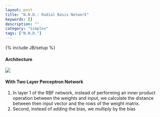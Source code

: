 ```yaml
---
layout: post
title: "N.N.D.: Radial Basis Network"
keywords: []
description: ""
category: "Simplex"
tags: ["N.N.D."]
---
```

{% include JB/setup %}


#### Architecture
<img src="{{IMAGE_PATH}}/AI-neural-network-design-rbf-network.png" />


#### With Two Layer Perceptron Network
1. In layer 1 of the RBF network, instead of performing an inner product
   operation between the weights and input, we calculate the distance between
   then input vector and the rows of the weight matrix.
2. Second, instead of adding the bias, we multiply by the bias





